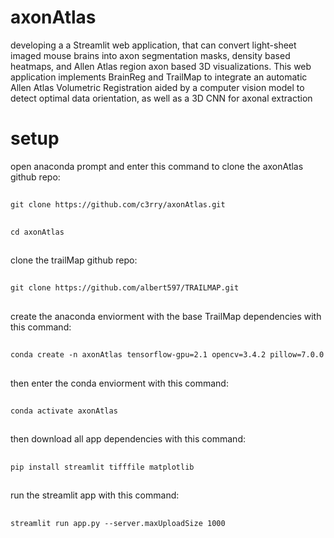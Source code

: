 # axonAtlas
developing a a Streamlit web application, that can convert light-sheet imaged mouse brains into axon segmentation masks, density based heatmaps, and Allen Atlas region axon based 3D visualizations. This web application implements BrainReg and TrailMap to integrate an automatic Allen Atlas Volumetric Registration aided by a computer vision model to detect optimal data orientation, as well as a 3D CNN for axonal extraction
# setup
open anaconda prompt and enter this command to clone the axonAtlas github repo:
##
    git clone https://github.com/c3rry/axonAtlas.git
##
    cd axonAtlas
##
clone the trailMap github repo:
##
    git clone https://github.com/albert597/TRAILMAP.git
##
create the anaconda enviorment with the base TrailMap dependencies with this command: 
##
    conda create -n axonAtlas tensorflow-gpu=2.1 opencv=3.4.2 pillow=7.0.0
##
then enter the conda enviorment with this command:
##
    conda activate axonAtlas
##
then download all app dependencies with this command:
##
    pip install streamlit tifffile matplotlib
##
run the streamlit app with this command:
##
    streamlit run app.py --server.maxUploadSize 1000
##


